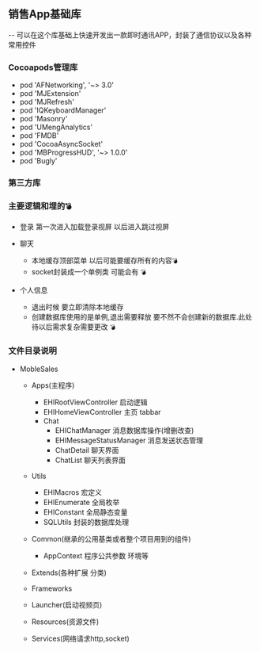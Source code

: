 ## 销售App基础库

-- 可以在这个库基础上快速开发出一款即时通讯APP，封装了通信协议以及各种常用控件

### Cocoapods管理库
* pod 'AFNetworking', '~> 3.0'
* pod 'MJExtension'
* pod 'MJRefresh'
* pod 'IQKeyboardManager'
* pod 'Masonry'
* pod 'UMengAnalytics'
* pod 'FMDB'
* pod 'CocoaAsyncSocket'
* pod 'MBProgressHUD', '~> 1.0.0'
* pod 'Bugly'

### 第三方库


### 主要逻辑和埋的`💣`
* 登录 
	第一次进入加载登录视屏 以后进入跳过视屏
* 聊天
	* 本地缓存顶部菜单 以后可能要缓存所有的内容`💣`
	* socket封装成一个单例类 可能会有 `💣`
	
* 个人信息
	* 退出时候 要立即清除本地缓存 
	* 创建数据库使用的是单例,退出需要释放 要不然不会创建新的数据库.此处待以后需求复杂需要更改 `💣`

### 文件目录说明

* MobleSales
	* Apps(主程序)
		* EHIRootViewController 启动逻辑
		* EHIHomeViewController 主页 tabbar
		* Chat
			* EHIChatManager 消息数据库操作(增删改查)
			* EHIMessageStatusManager 消息发送状态管理
			* ChatDetail 聊天界面
			* ChatList 聊天列表界面
			
	* Utils
		* EHIMacros 宏定义
		* EHIEnumerate 全局枚举
		* EHIConstant 全局静态变量
		* SQLUtils 封装的数据库处理
	
	* Common(继承的公用基类或者整个项目用到的组件)
		* AppContext 程序公共参数 环境等
	* Extends(各种扩展 分类)
	
	* Frameworks
	
	* Launcher(启动视频页)
	
	* Resources(资源文件)
	
	* Services(网络请求http,socket)




